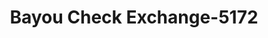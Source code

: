 ---
f_zip-code: 36509
f_state-code: AL
title: Bayou Check Exchange-5172
f_phone: 251-824-3823
f_city-only: Bayou La Batre
f_address: 13158 N Wintzell Ave Bayou La Batre
f_location-unique-id: '5172'
slug: bayou-check-exchange-5172
updated-on: '2024-05-30T13:46:58.046Z'
created-on: '2024-05-30T13:36:59.803Z'
published-on: '2024-05-30T13:54:32.469Z'
f_city-state: cms/city/bayou-la-batre-al.md
f_company: cms/company/bayou-check-exchange.md
f_state: cms/state/alabama.md
layout: '[payday-loan].html'
tags: payday-loan
---